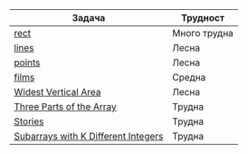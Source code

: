 | Задача      | Трудност |
| ----------- | ----------- |
| [rect](https://arena.olimpiici.com/#/catalog/250/problem/100706)      |  Много трудна       |
| [lines](https://arena.olimpiici.com/#/catalog/18/problem/100020)   | Лесна        |
| [points](https://arena.olimpiici.com/#/catalog/126/problem/100294) | Лесна |
| [films](https://arena.olimpiici.com/#/catalog/144/problem/100337) | Средна |
| [Widest Vertical Area](https://leetcode.com/problems/widest-vertical-area-between-two-points-containing-no-points/description/?fbclid=IwAR1TExicN_H_YCH02m-ce-2fq8-9Oq3txkbPFrvskOV6TM_YASqnrHumv3M) | Лесна |
| [Three Parts of the Array](https://codeforces.com/problemset/problem/1006/C?fbclid=IwAR0njpIBMPsZZm5egAqIM-GhWl3T3KTbw-ae5u2eWddpGzsC8IG6f_tnQN4) | Трудна |
| [Stories](https://action.informatika.bg/problems/105?fbclid=IwAR26DrDpFdpB7eZqHgqrfx1cKiKvF7RBt_MFh7RTeV71q02bkg3-sKUHQV8) | Трудна |
| [Subarrays with K Different Integers](https://leetcode.com/problems/subarrays-with-k-different-integers/) | Трудна |
